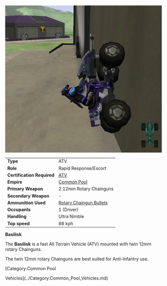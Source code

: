 ![](../images/Basilisk.jpg "Basilisk.jpg")

|                            |                                                                     |
| -------------------------- | ------------------------------------------------------------------- |
| **Type**                   | ATV                                                                 |
| **Role**                   | Rapid Response/Escort                                               |
| **Certification Required** | [ATV](<../certifications/ATV_(Certification).md>)                   |
| **Empire**                 | [Common Pool](../terminology/Common_Pool.md)                        |
| **Primary Weapon**         | 2 12mm Rotary Chainguns                                             |
| **Secondary Weapon**       | \-                                                                  |
| **Ammunition Used**        | [Rotary Chaingun Bullets](../ammunition/Rotary_Chaingun_Bullets.md) |
| **Occupants**              | 1 (Driver)                                                          |
| **Handling**               | Ultra Nimble                                                        |
| **Top speed**              | 88 kph                                                              |

**Basilisk**

The **Basilisk** is a fast All Terrain Vehicle (ATV) mounted with twin 12mm
rotary Chainguns.

The twin 12mm rotary Chainguns are best suited for Anti-Infantry use.

<!--[Category:Game Items](../Category:Game_Items.md)-->
<!--[Category:Vehicles](../Category:Vehicles.md)--> [Category:Common Pool

Vehicles](../Category:Common_Pool_Vehicles.md)
